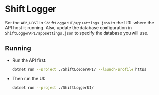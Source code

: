 # Shift Logger

Set the `APP_HOST` in `ShiftLoggerUI/appsettings.json` to the URL where the
API host is running. Also, update the database configuration in
`ShiftLoggerAPI/appsettings.json` to specify the database you will use.

## Running

- Run the API first:

    ```bash
    dotnet run --project ./ShiftLoggerAPI/ --launch-profile https
    ```

- Then run the UI:

    ```bash
    dotnet run --project ./ShiftLoggerUI/
    ```
